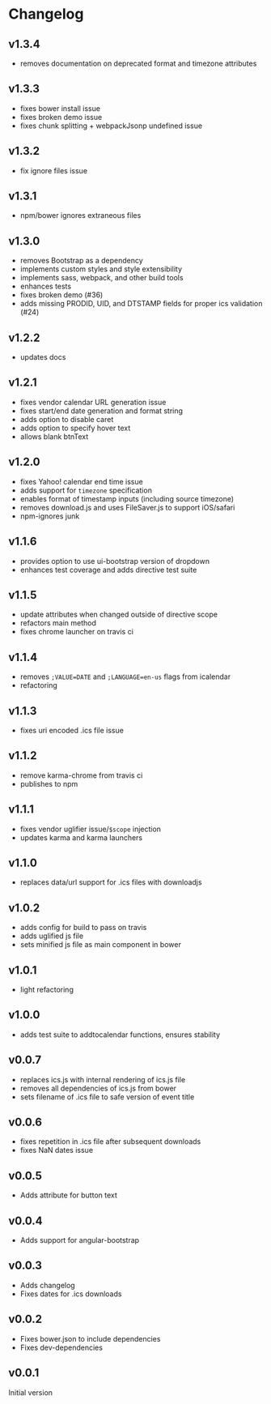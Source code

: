 # Changelog

## v1.3.4

- removes documentation on deprecated format and timezone attributes

## v1.3.3

- fixes bower install issue
- fixes broken demo issue
- fixes chunk splitting + webpackJsonp undefined issue

## v1.3.2

- fix ignore files issue

## v1.3.1

- npm/bower ignores extraneous files

## v1.3.0

- removes Bootstrap as a dependency
- implements custom styles and style extensibility
- implements sass, webpack, and other build tools
- enhances tests
- fixes broken demo (#36)
- adds missing PRODID, UID, and DTSTAMP fields for proper ics validation (#24)

## v1.2.2

- updates docs

## v1.2.1

- fixes vendor calendar URL generation issue
- fixes start/end date generation and format string
- adds option to disable caret
- adds option to specify hover text
- allows blank btnText

## v1.2.0

- fixes Yahoo! calendar end time issue
- adds support for `timezone` specification
- enables format of timestamp inputs (including source timezone)
- removes download.js and uses FileSaver.js to support iOS/safari
- npm-ignores junk

## v1.1.6

- provides option to use ui-bootstrap version of dropdown
- enhances test coverage and adds directive test suite

## v1.1.5

- update attributes when changed outside of directive scope
- refactors main method
- fixes chrome launcher on travis ci

## v1.1.4

- removes `;VALUE=DATE` and `;LANGUAGE=en-us` flags from icalendar
- refactoring

## v1.1.3

- fixes uri encoded .ics file issue

## v1.1.2

- remove karma-chrome from travis ci
- publishes to npm

## v1.1.1

- fixes vendor uglifier issue/`$scope` injection
- updates karma and karma launchers

## v1.1.0

- replaces data/url support for .ics files with downloadjs

## v1.0.2

- adds config for build to pass on travis
- adds uglified js file
- sets minified js file as main component in bower

## v1.0.1

- light refactoring

## v1.0.0

- adds test suite to addtocalendar functions, ensures stability

## v0.0.7

- replaces ics.js with internal rendering of ics.js file
- removes all dependencies of ics.js from bower
- sets filename of .ics file to safe version of event title

## v0.0.6

- fixes repetition in .ics file after subsequent downloads
- fixes NaN dates issue

## v0.0.5

- Adds attribute for button text

## v0.0.4

- Adds support for angular-bootstrap

## v0.0.3

- Adds changelog
- Fixes dates for .ics downloads

## v0.0.2

- Fixes bower.json to include dependencies
- Fixes dev-dependencies

## v0.0.1

Initial version
